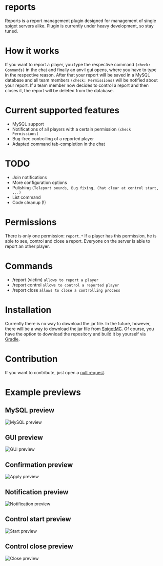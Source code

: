# reports
Reports is a report management plugin designed for management of single spigot servers alike. Plugin is currently under heavy development, so stay tuned.

# How it works
If you want to report a player, you type the respective command `(check: Commands)` in the chat and finally an anvil gui opens, where you have to type in the respective reason. After that your report will be saved in a MySQL database and all team members `(check: Permissions)` will be notified about your report. If a team member now decides to control a report and then closes it, the report will be deleted from the database.

# Current supported features
- MySQL support
- Notifications of all players with a certain permission `(check Permissions)`
- Bug-free controlling of a reported player
- Adapted command tab-completion in the chat

# TODO
- Join notifications
- More configuration options
- Pulishing `(Teleport sounds, Bug fixing, Chat clear at control start, ...)`
- List command
- Code cleanup (!)

# Permissions
There is only one permission: `report.*`
If a player has this permission, he is able to see, control and close a report.
Everyone on the server is able to report an other player. 

# Commands
- /report (victim) `allows to report a player`
- /report control `allows to control a reported player`
- /report close `allows to close a controlling process`
  
# Installation
Currently there is no way to download the jar file.
In the future, however, there will be a way to download the jar file from [SpigotMC](https://www.spigotmc.org/).
Of course, you have the option to download the repository and build it by yourself via [Gradle](https://gradle.org/).

# Contribution
If you want to contribute, just open a [pull request](https://github.com/igorswieton/reports/pulls).

# Example previews

## MySQL preview
![MySQL preview](https://i.ibb.co/H26z6b2/mysql.png)

## GUI preview
![GUI preview](https://i.ibb.co/gM5MHHP/gui-example.png)

## Confirmation preview
![Apply preview](https://i.ibb.co/T8fBD85/apply-example.png)

## Notification preview
![Notification preview](https://i.ibb.co/48QLLYF/notification-example.png)

## Control start preview
![Start preview](https://i.ibb.co/grw83KP/start-example.png)

## Control close preview
![Close preview](https://i.ibb.co/FwLZBDZ/close-example.png)
